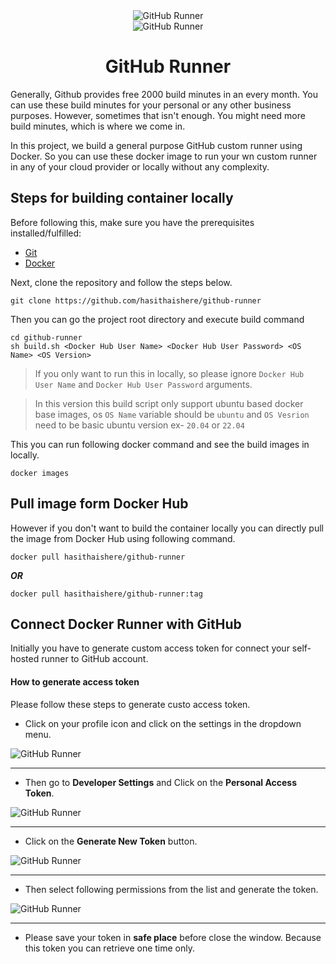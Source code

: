 <div align="center">
  <img src="https://user-images.githubusercontent.com/4580975/194851999-ca3e6db3-c5fa-4b22-b99f-549f4a9a6135.jpg" alt="GitHub Runner"/>
</div>
<div align="center"><img src="https://github.com/hasithaishere/github-runner/actions/workflows/publish-runner.yml/badge.svg" alt="GitHub Runner"/>
</div>
<h1 align="center">GitHub Runner</h1>

Generally, Github provides free 2000 build minutes in an every month. You can use these build minutes for your personal or any other business purposes. However, sometimes that isn't enough. You might need more build minutes, which is where we come in.

In this project, we build a general purpose GitHub custom runner using Docker. So you can use these docker image to run your wn custom runner in any of your cloud provider or locally without any complexity.

## Steps for building container locally

Before following this, make sure you have the prerequisites installed/fulfilled:

- [Git](https://git-scm.com/downloads)
- [Docker](https://docs.docker.com/get-docker/)

Next, clone the repository and follow the steps below.

```shell
git clone https://github.com/hasithaishere/github-runner
```

Then you can go the project root directory and execute build command

```shell
cd github-runner
sh build.sh <Docker Hub User Name> <Docker Hub User Password> <OS Name> <OS Version>
```

>If you only want to run this in locally, so please ignore `Docker Hub User Name` and `Docker Hub User Password` arguments.

>In this version this build script only support ubuntu based docker base images, os `OS Name` variable should be `ubuntu` and `OS Vesrion` need to be  basic ubuntu version ex- `20.04` or `22.04`

This you can run following docker command and see the build images in locally.

```shell
docker images
```
## Pull image form Docker Hub

However if you don't want to build the container locally you can directly pull the image from Docker Hub using following command.

```shell
docker pull hasithaishere/github-runner
```
_**OR**_
```shell
docker pull hasithaishere/github-runner:tag
```

## Connect Docker Runner with GitHub

Initially you have to generate custom access token for connect your self-hosted runner to GitHub account.

#### How to generate access token

Please follow these steps to generate custo access token.

- Click on your profile icon and click on the settings in the dropdown menu.

<img src="https://user-images.githubusercontent.com/4580975/194856355-7d4bba7e-86a0-4035-99a6-165dc76367e9.gif" alt="GitHub Runner"/>

<hr>

- Then go to **Developer Settings** and Click on the **Personal Access Token**.

<img src="https://user-images.githubusercontent.com/4580975/194856352-e492981d-1fda-4316-ac90-a19aa3624c3a.gif" alt="GitHub Runner"/>

<hr>

- Click on the **Generate New Token** button.

<img src="https://user-images.githubusercontent.com/4580975/194856349-c9268293-0725-4ee3-905d-b55512e74505.png" alt="GitHub Runner"/>

<hr>

- Then select following permissions from the list and generate the token.

<img src="https://user-images.githubusercontent.com/4580975/194856465-13fa5ad3-c0e0-4b75-983f-107229b989ba.gif" alt="GitHub Runner"/>

<hr>

- Please save your token in **safe place** before close the window. Because this token you can retrieve one time only.
